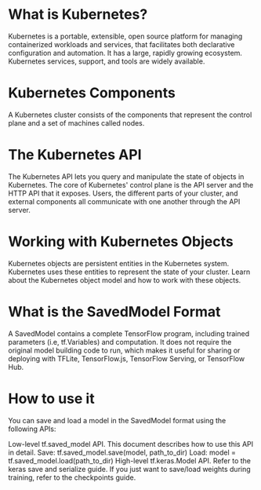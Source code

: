 # What is Kubernetes?
Kubernetes is a portable, extensible, open source platform for managing containerized workloads and services, that facilitates both declarative configuration and automation. It has a large, rapidly growing ecosystem. Kubernetes services, support, and tools are widely available.

# Kubernetes Components
A Kubernetes cluster consists of the components that represent the control plane and a set of machines called nodes.

# The Kubernetes API
The Kubernetes API lets you query and manipulate the state of objects in Kubernetes. The core of Kubernetes' control plane is the API server and the HTTP API that it exposes. Users, the different parts of your cluster, and external components all communicate with one another through the API server.

# Working with Kubernetes Objects
Kubernetes objects are persistent entities in the Kubernetes system. Kubernetes uses these entities to represent the state of your cluster. Learn about the Kubernetes object model and how to work with these objects.

# What is the SavedModel Format
A SavedModel contains a complete TensorFlow program, including trained parameters (i.e, tf.Variables) and computation. It does not require the original model building code to run, which makes it useful for sharing or deploying with TFLite, TensorFlow.js, TensorFlow Serving, or TensorFlow Hub.

# How to use it
You can save and load a model in the SavedModel format using the following APIs:

Low-level tf.saved_model API. This document describes how to use this API in detail.
Save: tf.saved_model.save(model, path_to_dir)
Load: model = tf.saved_model.load(path_to_dir)
High-level tf.keras.Model API. Refer to the keras save and serialize guide.
If you just want to save/load weights during training, refer to the checkpoints guide.